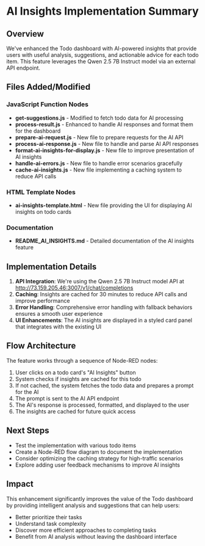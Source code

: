 # AI Insights Implementation Summary

## Overview

We've enhanced the Todo dashboard with AI-powered insights that provide users with useful analysis, suggestions, and actionable advice for each todo item. This feature leverages the Qwen 2.5 7B Instruct model via an external API endpoint.

## Files Added/Modified

### JavaScript Function Nodes
- **get-suggestions.js** - Modified to fetch todo data for AI processing
- **process-result.js** - Enhanced to handle AI responses and format them for the dashboard
- **prepare-ai-request.js** - New file to prepare requests for the AI API
- **process-ai-response.js** - New file to handle and parse AI API responses
- **format-ai-insights-for-display.js** - New file to improve presentation of AI insights
- **handle-ai-errors.js** - New file to handle error scenarios gracefully
- **cache-ai-insights.js** - New file implementing a caching system to reduce API calls

### HTML Template Nodes
- **ai-insights-template.html** - New file providing the UI for displaying AI insights on todo cards

### Documentation
- **README_AI_INSIGHTS.md** - Detailed documentation of the AI insights feature

## Implementation Details

1. **API Integration**: We're using the Qwen 2.5 7B Instruct model API at http://73.159.205.46:3007/v1/chat/completions
2. **Caching**: Insights are cached for 30 minutes to reduce API calls and improve performance
3. **Error Handling**: Comprehensive error handling with fallback behaviors ensures a smooth user experience
4. **UI Enhancements**: The AI insights are displayed in a styled card panel that integrates with the existing UI

## Flow Architecture

The feature works through a sequence of Node-RED nodes:
1. User clicks on a todo card's "AI Insights" button
2. System checks if insights are cached for this todo
3. If not cached, the system fetches the todo data and prepares a prompt for the AI
4. The prompt is sent to the AI API endpoint
5. The AI's response is processed, formatted, and displayed to the user
6. The insights are cached for future quick access

## Next Steps

- Test the implementation with various todo items
- Create a Node-RED flow diagram to document the implementation
- Consider optimizing the caching strategy for high-traffic scenarios
- Explore adding user feedback mechanisms to improve AI insights

## Impact

This enhancement significantly improves the value of the Todo dashboard by providing intelligent analysis and suggestions that can help users:
- Better prioritize their tasks
- Understand task complexity
- Discover more efficient approaches to completing tasks
- Benefit from AI analysis without leaving the dashboard interface 
